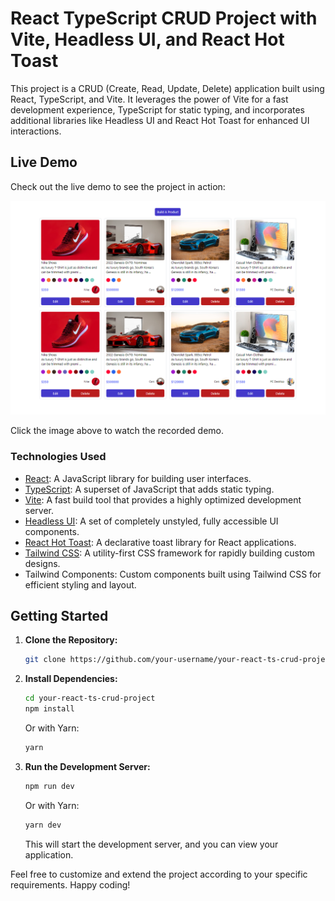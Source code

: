 # React TypeScript CRUD Project with Vite, Headless UI, and React Hot Toast

This project is a CRUD (Create, Read, Update, Delete) application built using React, TypeScript, and Vite. It leverages the power of Vite for a fast development experience, TypeScript for static typing, and incorporates additional libraries like Headless UI and React Hot Toast for enhanced UI interactions.


## Live Demo

Check out the live demo to see the project in action:

[![Live Demo Video](./src/assets/thumbnail-image.png)](https://drive.google.com/drive/folders/1qCy4LG6vQrFAgfrYhIDf-h7qAEDWZfT1?usp=sharing)

Click the image above to watch the recorded demo.

### Technologies Used

- [React](https://reactjs.org/): A JavaScript library for building user interfaces.
- [TypeScript](https://www.typescriptlang.org/): A superset of JavaScript that adds static typing.
- [Vite](https://vitejs.dev/): A fast build tool that provides a highly optimized development server.
- [Headless UI](https://headlessui.dev/): A set of completely unstyled, fully accessible UI components.
- [React Hot Toast](https://react-hot-toast.com/): A declarative toast library for React applications.
- [Tailwind CSS](https://tailwindcss.com/): A utility-first CSS framework for rapidly building custom designs.
- Tailwind Components: Custom components built using Tailwind CSS for efficient styling and layout.

## Getting Started

1. **Clone the Repository:**

   ```bash
   git clone https://github.com/your-username/your-react-ts-crud-project.git
   ```

2. **Install Dependencies:**

   ```bash
   cd your-react-ts-crud-project
   npm install
   ```

   Or with Yarn:

   ```bash
   yarn
   ```

3. **Run the Development Server:**

   ```bash
   npm run dev
   ```

   Or with Yarn:

   ```bash
   yarn dev
   ```

   This will start the development server, and you can view your application.

Feel free to customize and extend the project according to your specific requirements. Happy coding!